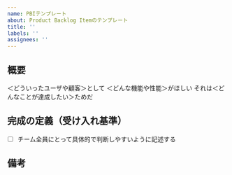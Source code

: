 ```yaml
---
name: PBIテンプレート
about: Product Backlog Itemのテンプレート
title: ''
labels: ''
assignees: ''
---
```


## 概要

＜どういったユーザや顧客＞として
＜どんな機能や性能＞がほしい
それは＜どんなことが達成したい＞ためだ

## 完成の定義（受け入れ基準）

- [ ] チーム全員にとって具体的で判断しやすいように記述する

## 備考

